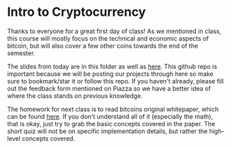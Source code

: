 # Intro to Cryptocurrency

Thanks to everyone for a great first day of class! As we mentioned in class, this course will mostly focus on the technical and economic aspects of bitcoin, but will also cover a few other coins towards the end of the semester.
  
The slides from today are in this folder as well as [here](https://docs.google.com/presentation/d/1w7jQtxrPsQ1WVVvZMIElVcaO5kjSr7aHK_BWZ_M-OeA/edit?usp=sharing). This github repo is important because we will be posting our projects through here so make sure to bookmark/star it or follow this repo. If you haven't already, please fill out the feedback form mentioned on Piazza so we have a better idea of where the class stands on previous knowledge.

The homework for next class is to read bitcoins original whitepaper, which can be found [here](https://bitcoin.org/bitcoin.pdf). If you don't understand all of it (especially the math), that is okay, just try to grab the basic concepts covered in the paper. The short quiz will not be on specific implementation details, but rather the high-level concepts covered.
